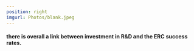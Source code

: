 ```yaml
---
position: right
imgurl: Photos/blank.jpeg
---
```

  
#### there is overall a link between investment in R&D and the ERC success rates. 